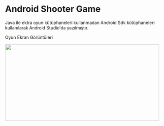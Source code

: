 # Android Shooter Game
Java ile ektra oyun kütüphaneleri kullanmadan
Android Sdk kütüphaneleri kullanılarak Android Studio'da yazılmıştır. 

Oyun Ekran Görüntüleri

<a href="https://hizliresim.com/RgRg7a"><img src="https://i.hizliresim.com/RgRg7a.png" width=500 height="250"></a>
